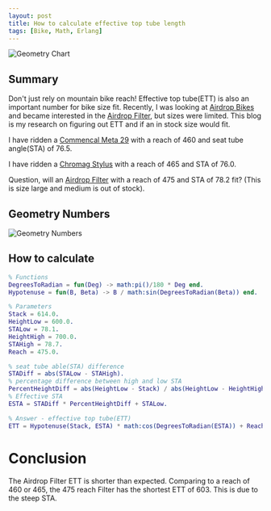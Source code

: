 ```yaml
---
layout: post
title: How to calculate effective top tube length
tags: [Bike, Math, Erlang]
---
```


![Geometry Chart](https://i.imgur.com/D0T1w64.png "Geometry Chart")

## Summary

Don't just rely on mountain bike reach! Effective top tube(ETT) is also an important number for bike size fit. Recently, I was looking at [Airdrop Bikes](https://www.airdropbikes.com/) and became interested in the [Airdrop Filter](https://www.airdropbikes.com/en-us/pages/airdrop-filter), but sizes were limited. This blog is my research on figuring out ETT and if an in stock size would fit.

I have ridden a [Commencal Meta 29](https://geometrygeeks.bike/bike/commencal-meta-am-29-2019/) with a reach of 460 and seat tube angle(STA) of 76.5.

I have ridden a [Chromag Stylus](https://chromagbikes.com/products/stylus-2020) with a reach of 465 and STA of 76.0.

Question, will an [Airdrop Filter](https://www.airdropbikes.com/en-us/pages/airdrop-filter) with a reach of 475 and STA of 78.2 fit? (This is size large and medium is out of stock).

## Geometry Numbers

![Geometry Numbers](https://i.imgur.com/aNHDcfn.png "Geometry Numbers")

## How to calculate

```erlang
% Functions
DegreesToRadian = fun(Deg) -> math:pi()/180 * Deg end.
Hypotenuse = fun(B, Beta) -> B / math:sin(DegreesToRadian(Beta)) end.

% Parameters
Stack = 614.0.
HeightLow = 600.0.
STALow = 78.1.
HeightHigh = 700.0.
STAHigh = 78.7.
Reach = 475.0.

% seat tube able(STA) difference
STADiff = abs(STALow - STAHigh).
% percentage difference between high and low STA
PercentHeightDiff = abs(HeightLow - Stack) / abs(HeightLow - HeightHigh).
% Effective STA
ESTA = STADiff * PercentHeightDiff + STALow.

% Answer - effective top tube(ETT)
ETT = Hypotenuse(Stack, ESTA) * math:cos(DegreesToRadian(ESTA)) + Reach.
```

# Conclusion

The Airdrop Filter ETT is shorter than expected. Comparing to a reach of 460 or 465, the 475 reach Filter has the shortest ETT of 603. This is due to the steep STA.
